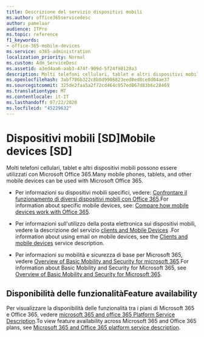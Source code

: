 ```yaml
---
title: Descrizione del servizio dispositivi mobili
ms.author: office365servicedesc
author: pamelaar
audience: ITPro
ms.topic: reference
f1_keywords:
- office-365-mobile-devices
ms.service: o365-administration
localization_priority: Normal
ms.custom: Adm_ServiceDesc
ms.assetid: a3ed4aa6-aab3-474f-909d-5f24f98128a3
description: Molti telefoni cellulari, tablet e altri dispositivi mobili possono essere utilizzati con Microsoft Office 365.
ms.openlocfilehash: 3abf786b322c8b8d9986823eed8ed8ce8d84ae37
ms.sourcegitcommit: 325de2faa5a2f72cd464c957ed867d83b6c28469
ms.translationtype: MT
ms.contentlocale: it-IT
ms.lasthandoff: 07/22/2020
ms.locfileid: "45229632"
---
```

# <a name="mobile-devices-sd"></a><span data-ttu-id="496b1-103">Dispositivi mobili [SD]</span><span class="sxs-lookup"><span data-stu-id="496b1-103">Mobile devices [SD]</span></span>

<span data-ttu-id="496b1-104">Molti telefoni cellulari, tablet e altri dispositivi mobili possono essere utilizzati con Microsoft Office 365.</span><span class="sxs-lookup"><span data-stu-id="496b1-104">Many mobile phones, tablets, and other mobile devices can be used with Microsoft Office 365.</span></span> 
  
- <span data-ttu-id="496b1-105">Per informazioni su dispositivi mobili specifici, vedere: [Confrontare il funzionamento di diversi dispositivi mobili con Office 365](https://go.microsoft.com/fwlink/p/?LinkId=282337).</span><span class="sxs-lookup"><span data-stu-id="496b1-105">For information about specific mobile devices, see: [Compare how mobile devices work with Office 365](https://go.microsoft.com/fwlink/p/?LinkId=282337).</span></span>
    
- <span data-ttu-id="496b1-106">Per informazioni sull'utilizzo della posta elettronica sui dispositivi mobili, vedere la descrizione del servizio [clients and Mobile Devices](../exchange-online-service-description/clients-and-mobile-devices.md) .</span><span class="sxs-lookup"><span data-stu-id="496b1-106">For information about using email on mobile devices, see the [Clients and mobile devices](../exchange-online-service-description/clients-and-mobile-devices.md) service description.</span></span> 
    
- <span data-ttu-id="496b1-107">Per informazioni su mobilità e sicurezza di base per Microsoft 365, vedere [Overview of Basic Mobility and Security for microsoft 365](https://go.microsoft.com/fwlink/?linkid=808602).</span><span class="sxs-lookup"><span data-stu-id="496b1-107">For information about Basic Mobility and Security for Microsoft 365, see [Overview of Basic Mobility and Security for Microsoft 365](https://go.microsoft.com/fwlink/?linkid=808602).</span></span>
    
## <a name="feature-availability"></a><span data-ttu-id="496b1-108">Disponibilità delle funzionalità</span><span class="sxs-lookup"><span data-stu-id="496b1-108">Feature availability</span></span>

<span data-ttu-id="496b1-109">Per visualizzare la disponibilità delle funzionalità tra i piani di Microsoft 365 e Office 365, vedere [microsoft 365 and office 365 Platform Service Description](office-365-platform-service-description.md).</span><span class="sxs-lookup"><span data-stu-id="496b1-109">To view feature availability across Microsoft 365 and Office 365 plans, see [Microsoft 365 and Office 365 platform service description](office-365-platform-service-description.md).</span></span>
  

